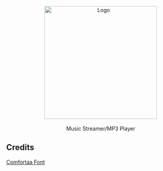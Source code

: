 <p align="center">
  <img src="https://github.com/Kalphalus/.github/blob/b8ac5dd6e74e4610489393dcd229c4eabd90576c/PlaiR/assets/logo.plair.extended.png" alt="Logo" width="300">
  <br><br>
  Music Streamer/MP3 Player
</p>

## Credits
[Comfortaa Font](https://fonts.google.com/specimen/Comfortaa/license?preview.text=PlaiR)
